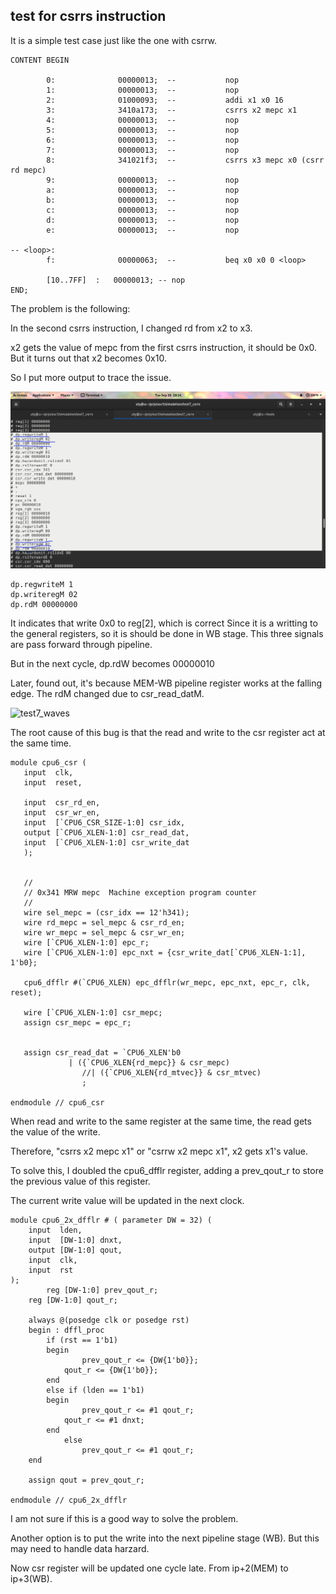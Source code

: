 ## test for csrrs instruction

It is a simple test case just like the one with csrrw.
```````````````
CONTENT BEGIN

        0:              00000013;  --           nop
        1:              00000013;  --           nop
        2:              01000093;  --           addi x1 x0 16
        3:              3410a173;  --           csrrs x2 mepc x1
        4:              00000013;  --           nop
        5:              00000013;  --           nop
        6:              00000013;  --           nop 
        7:              00000013;  --           nop
        8:              341021f3;  --           csrrs x3 mepc x0 (csrr rd mepc)
        9:              00000013;  --           nop
        a:              00000013;  --           nop
        b:              00000013;  --           nop
        c:              00000013;  --           nop
        d:              00000013;  --           nop
        e:              00000013;  --           nop

-- <loop>:
        f:              00000063;  --           beq x0 x0 0 <loop>

        [10..7FF]  :   00000013; -- nop
END;
```````````````
The problem is the following:

In the second csrrs instruction, I changed rd from x2 to x3.

x2 gets the value of mepc from the first csrrs instruction, it should be 0x0. But it turns out that x2 becomes 0x10.

So I put more output to trace the issue.

![test7_output](image/test7_output.png)

```````````````
dp.regwriteM 1
dp.writeregM 02
dp.rdM 00000000
`````````````````
It indicates that write 0x0 to reg[2], which is correct
Since it is a writting to the general registers, so it is should be done in WB stage.
This three signals are pass forward through pipeline.

But in the next cycle,  dp.rdW becomes 00000010

Later, found out, it's because MEM-WB pipeline register works at the falling edge. The rdM changed due to csr_read_datM.

![test7_waves](image/test7_waves.png)

The root cause of this bug is that the read and write to the csr register act at the same time.

``````````````
module cpu6_csr (
   input  clk,
   input  reset,

   input  csr_rd_en,
   input  csr_wr_en,
   input  [`CPU6_CSR_SIZE-1:0] csr_idx,
   output [`CPU6_XLEN-1:0] csr_read_dat,
   input  [`CPU6_XLEN-1:0] csr_write_dat
   );


   //
   // 0x341 MRW mepc  Machine exception program counter
   //
   wire sel_mepc = (csr_idx == 12'h341);
   wire rd_mepc = sel_mepc & csr_rd_en;
   wire wr_mepc = sel_mepc & csr_wr_en;
   wire [`CPU6_XLEN-1:0] epc_r;
   wire [`CPU6_XLEN-1:0] epc_nxt = {csr_write_dat[`CPU6_XLEN-1:1], 1'b0};

   cpu6_dfflr #(`CPU6_XLEN) epc_dfflr(wr_mepc, epc_nxt, epc_r, clk, reset);
   
   wire [`CPU6_XLEN-1:0] csr_mepc;
   assign csr_mepc = epc_r;


   assign csr_read_dat = `CPU6_XLEN'b0
			 | ({`CPU6_XLEN{rd_mepc}} & csr_mepc)
			    //| ({`CPU6_XLEN{rd_mtvec}} & csr_mtvec)
			    ; 

endmodule // cpu6_csr 
``````````````

When read and write to the same register at the same time, the read gets the value of the write.

Therefore, "csrrs x2 mepc x1" or "csrrw x2 mepc x1", x2 gets x1's value.

To solve this, I doubled the cpu6_dfflr register, adding a prev_qout_r to store the previous value of this register.

The current write value will be updated in the next clock.

```````````````
module cpu6_2x_dfflr # ( parameter DW = 32) (
	input  lden,
	input  [DW-1:0] dnxt,
	output [DW-1:0] qout,
	input  clk,
	input  rst
);
        reg [DW-1:0] prev_qout_r;
	reg [DW-1:0] qout_r;
	
	always @(posedge clk or posedge rst)
	begin : dffl_proc
		if (rst == 1'b1)
		begin
		        prev_qout_r <= {DW{1'b0}};
			qout_r <= {DW{1'b0}};
		end   
		else if (lden == 1'b1)
		begin
		        prev_qout_r <= #1 qout_r;
			qout_r <= #1 dnxt;
		end
	        else
		        prev_qout_r <= #1 qout_r;	
	end
	
	assign qout = prev_qout_r;

endmodule // cpu6_2x_dfflr
```````````````

I am not sure if this is a good way to solve the problem.

Another option is to put the write into the next pipeline stage (WB).
But this may need to handle data harzard.

Now csr register will be updated one cycle late. From ip+2(MEM) to ip+3(WB).

